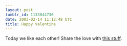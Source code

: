 ```yaml
---
layout: post
tumblr_id: 1133044736  
date: 2003-02-14 11:12:48 UTC
title: Happy Valentine
---
```


Today we like each other! Share the love with <a href="http://flajm.com/valentine/" target="_blank">this stuff</a>.
